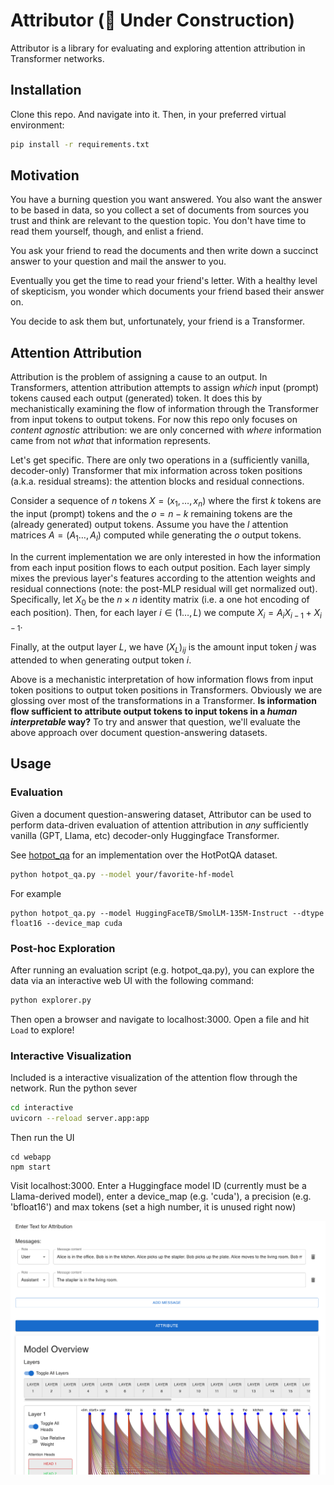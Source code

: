 # Attributor (🚧 Under Construction)

Attributor is a library for evaluating and exploring attention attribution in Transformer networks.


## Installation

Clone this repo. And navigate into it. Then, in your preferred virtual environment:

```sh
pip install -r requirements.txt
```

## Motivation

You have a burning question you want answered. You also want the answer to be based in data, so you collect a set of documents from sources you trust and think are relevant to the question topic. You don't have time to read them yourself, though, and enlist a friend. 

You ask your friend to read the documents and then write down a succinct answer to your question and mail the answer to you. 

Eventually you get the time to read your friend's letter. With a healthy level of skepticism, you wonder which documents your friend based their answer on. 

You decide to ask them but, unfortunately, your friend is a Transformer. 

## Attention Attribution

Attribution is the problem of assigning a cause to an output. In Transformers, attention attribution attempts to assign _which_ input (prompt) tokens caused each output (generated) token. It does this by mechanistically examining the flow of information through the Transformer from input tokens to output tokens. For now this repo only focuses on _content agnostic_ attribution: we are only concerned with _where_ information came from not _what_ that information represents. 

Let's get specific. There are only two operations in a (sufficiently vanilla, decoder-only) Transformer that mix information across token positions (a.k.a. residual streams): the attention blocks and residual connections. 

Consider a sequence of $n$ tokens $X=(x_1,\dots,x_n)$ where the first $k$ tokens are the input (prompt) tokens and the $o=n-k$ remaining tokens are the (already generated) output tokens. Assume you have the  $l$ attention matrices $A=(A_1\dots,A_l)$ computed while generating the $o$ output tokens. 

In the current implementation we are only interested in how the information from each input position flows to each output position. Each layer simply mixes the previous layer's features according to the attention weights and residual connections (note: the post-MLP residual will get normalized out). Specifically, let $X_0$ be the $n\times n$ identity matrix (i.e. a one hot encoding of each position). Then, for each layer $i\in(1\dots,L)$ we compute $X_{i}=A_iX_{i-1} + X_{i-1}$.  

Finally, at the output layer $L$, we have $(X_L)_{ij}$ is the amount input token $j$ was attended to when generating output token $i$.

Above is a mechanistic interpretation of how information flows from input token positions to output token positions in Transformers. Obviously we are glossing over most of the transformations in a Transformer. __Is information flow sufficient to  attribute output tokens to input tokens in a _human interpretable_ way?__ To try and answer that question, we'll evaluate the above approach over document question-answering datasets.

## Usage

### Evaluation

Given a document question-answering dataset, Attributor can be used to perform data-driven evaluation of attention attribution in _any_ sufficiently vanilla (GPT, Llama, etc) decoder-only Huggingface Transformer.

See [hotpot_qa](hotpot_qa.py) for an implementation over the HotPotQA dataset.

```sh
python hotpot_qa.py --model your/favorite-hf-model 
```

For example

```
python hotpot_qa.py --model HuggingFaceTB/SmolLM-135M-Instruct --dtype float16 --device_map cuda 
```

### Post-hoc Exploration

After running an evaluation script (e.g. hotpot_qa.py), you can explore the data via an interactive web UI with the following command:

```sh
python explorer.py
```

Then open a browser and navigate to localhost:3000. Open a file and hit `Load` to explore!

### Interactive Visualization

Included is a interactive visualization of the attention flow through the network. Run the python sever

```sh
cd interactive
uvicorn --reload server.app:app
```

Then run the UI

```
cd webapp
npm start
```

Visit localhost:3000. Enter a Huggingface model ID (currently must be a Llama-derived model), enter a device_map (e.g. 'cuda'), a precision (e.g. 'bfloat16') and max tokens (set a high number, it is unused right now)

![interactive-viz](interactive.png)